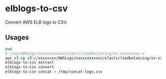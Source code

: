 # elblogs-to-csv

Convert AWS ELB logs to CSV.

## Usages

```sh
pwd
# /tmp/AWSLogs/xxxxxxxxxxxx/elasticloadbalancing/xx-xxxxxxxxx-x
aws s3 cp s3://xxxxxxxx/AWSLogs/xxxxxxxxxxxx/elasticloadbalancing/xx-xxxxxxxxx-x . --recursive
elblogs-to-csv extract
elblogs-to-csv convert
elblogs-to-csv concat > /tmp/concat-logs.csv
```
